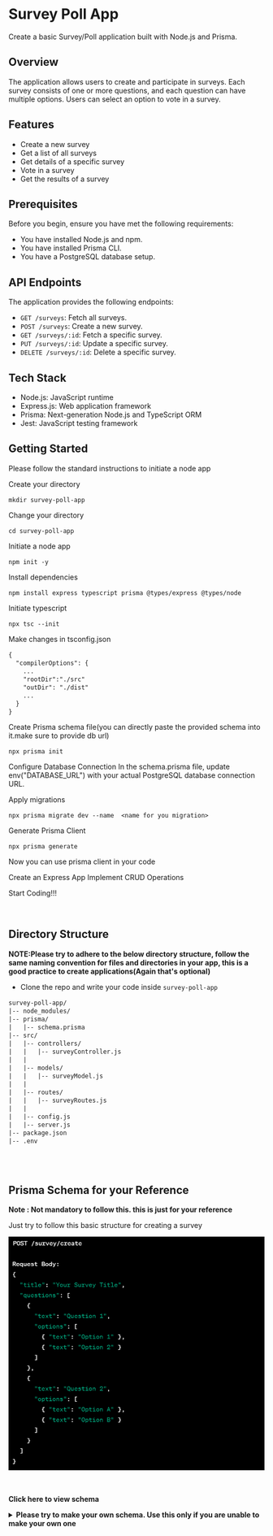 # Survey Poll App

Create a basic Survey/Poll application built with Node.js and Prisma.

## Overview

The application allows users to create and participate in surveys. Each survey consists of one or more questions, and each question can have multiple options. Users can select an option to vote in a survey.

## Features

-   Create a new survey
-   Get a list of all surveys
-   Get details of a specific survey
-   Vote in a survey
-   Get the results of a survey

## Prerequisites

Before you begin, ensure you have met the following requirements:

-   You have installed Node.js and npm.
-   You have installed Prisma CLI.
-   You have a PostgreSQL database setup.

## API Endpoints

The application provides the following endpoints:

-   `GET /surveys`: Fetch all surveys.
-   `POST /surveys`: Create a new survey.
-   `GET /surveys/:id`: Fetch a specific survey.
-   `PUT /surveys/:id`: Update a specific survey.
-   `DELETE /surveys/:id`: Delete a specific survey.

## Tech Stack

-   Node.js: JavaScript runtime
-   Express.js: Web application framework
-   Prisma: Next-generation Node.js and TypeScript ORM
-   Jest: JavaScript testing framework

## Getting Started

Please follow the standard instructions to initiate a node app

Create your directory

```
mkdir survey-poll-app
```

Change your directory

```
cd survey-poll-app
```

Initiate a node app

```
npm init -y
```

Install dependencies

```
npm install express typescript prisma @types/express @types/node
```

Initiate typescript

```
npx tsc --init
```

Make changes in tsconfig.json

```
{
  "compilerOptions": {
    ...
    "rootDir":"./src"
    "outDir": "./dist"
    ...
  }
}
```

Create Prisma schema file(you can directly paste the provided schema into it.make sure to provide db url)

```
npx prisma init
```

Configure Database Connection
In the schema.prisma file, update env("DATABASE_URL") with your actual PostgreSQL database connection URL.

Apply migrations

```
npx prisma migrate dev --name  <name for you migration>
```

Generate Prisma Client

```
npx prisma generate
```

Now you can use prisma client in your code

Create an Express App
Implement CRUD Operations

Start Coding!!!

<br>

## Directory Structure

**NOTE:Please try to adhere to the below directory structure, follow the same naming convention for files and directories in your app, this is a good practice to create applications(Again that's optional)**

-   Clone the repo and write your code inside `survey-poll-app`

```
survey-poll-app/
|-- node_modules/
|-- prisma/
|   |-- schema.prisma
|-- src/
|   |-- controllers/
|   |   |-- surveyController.js
|   |
|   |-- models/
|   |   |-- surveyModel.js
|   |
|   |-- routes/
|   |   |-- surveyRoutes.js
|   |
|   |-- config.js
|   |-- server.js
|-- package.json
|-- .env
```

<br><br>

## Prisma Schema for your Reference

**Note : Not mandatory to follow this. this is just for your reference**

Just try to follow this basic structure for creating a survey

![img](./basic-survey.png)

<br>

<b>Click here to view schema<b>

<details>

<summary><b>Please try to make your own schema. Use this only if you are unable to make your own one<b></summary>

```
datasource db {
  provider = "postgresql"
  url      = env("DATABASE_URL")
}

generator client {
  provider = "prisma-client-js"
}

model Survey {
  id        Int      @id @default(autoincrement())
  title     String
  questions Question[]
}

model Question {
  id       Int      @id @default(autoincrement())
  text     String
  options  Option[]
  surveyId Int
  Survey   Survey   @relation(fields: [surveyId], references: [id])
}

model Option {
  id          Int      @id @default(autoincrement())
  text        String
  votes       Int      @default(0)
  questionId  Int
  Question    Question @relation(fields: [questionId], references: [id])
}

```

</details>
